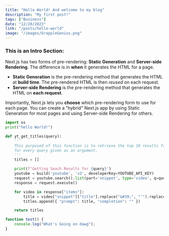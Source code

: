 ```yaml
---
title: "Hello World! And welcome to my blog"
description: "My first post!"
tags: ["Business"]
date: "12/20/2023"
link: "/posts/hello-world"
image: "/images/GrappleGenius.png"
---
```


### This is an Intro Section:

Next.js has two forms of pre-rendering: **Static Generation** and **Server-side Rendering**. The difference is in **when** it generates the HTML for a page.

-   **Static Generation** is the pre-rendering method that generates the HTML at **build time**. The pre-rendered HTML is then _reused_ on each request.
-   **Server-side Rendering** is the pre-rendering method that generates the HTML on **each request**.

Importantly, Next.js lets you **choose** which pre-rendering form to use for each page. You can create a "hybrid" Next.js app by using Static Generation for most pages and using Server-side Rendering for others.

```python
import os
print("hello World!")
```

```python
def yt_get_titles(query):
    '''
    This purposed of this function is to retrieve the top 10 results from the YouTube Search API
    for every query given as an argument.
    '''
    titles = []

    print(f"Getting Seach Results for {query}")
    youtube = build('youtube', 'v3', developerKey=YOUTUBE_API_KEY)
    request = youtube.search().list(part='snippet', type='video', q=query, maxResults=10)
    response = request.execute()

    for video in response["items"]:
        title = video["snippet"]["title"].replace("&#39;", "'").replace("&amp;", '&')
        titles.append({ "prompt": title, "completion": "" })

    return titles
```

```javascript
function test() {
	console.log("What's Going on dawg");
}
```
